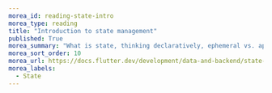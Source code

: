```yaml
---
morea_id: reading-state-intro
morea_type: reading
title: "Introduction to state management"
published: True
morea_summary: "What is state, thinking declaratively, ephemeral vs. app state, simple app state management"
morea_sort_order: 10
morea_url: https://docs.flutter.dev/development/data-and-backend/state-mgmt/intro
morea_labels:
  - State
---
```

